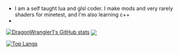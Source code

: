  - I am a self taught lua and glsl coder. I make mods and very rarely shaders for minetest, and I'm also learning c++
 - 
<a href="https://github.com/DragonWrangler1"><img src="https://github-readme-stats.vercel.app/api?username=DragonWrangler1&theme=codeSTACKr" alt="DragonWrangler1's GitHub stats" style="max-width: 100%;"></a>
<a href="https://github.com/VoxelForge/VoxelForge"><img align="center" src="https://github-readme-stats.vercel.app/api/pin/?username=VoxelForge&repo=VoxelForge&theme=codeSTACKr" /></a>
<!--<a href="https://github.com/DragonWrangler1"><img src="https://github-readme-stats.vercel.app/api/top-langs/?username=DragonWrangler1&theme=codeSTACKr&show_icons=true&layout=compact" alt="Top Langs" style="max-width: 100%;"></a>-->
<a href="https://github.com/DragonWrangler1"><img src="https://github-readme-stats.vercel.app/api/top-langs/?username=DragonWrangler1&theme=codeSTACKr&layout=compact" alt="Top Langs" style="max-width: 100%;"></a>


<!---
DragonWrangler1/DragonWrangler1 is a ✨ special ✨ repository because its `README.md` (this file) appears on your GitHub profile.
You can click the Preview link to take a look at your changes.
--->
